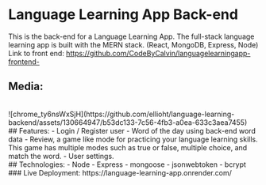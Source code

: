 ﻿# Language Learning App Back-end
This is the back-end for a Language Learning App. The full-stack language learning app is built with the MERN stack. (React, MongoDB, Express, Node)
<br>
Link to front end:
https://github.com/CodeByCalvin/languagelearningapp-frontend-
<br>
## Media:
<br>
![chrome_ty6nsWxSjH](https://github.com/ellioht/language-learning-backend/assets/130664947/b53dc133-7c56-4fb3-a0ea-633c3aea7455)
<br>
## Features:
- Login / Register user
- Word of the day using back-end word data
- Review, a game like mode for practicing your language learning skills. This game has multiple modes such as true or false, multiple choice, and match the word.
- User settings.
<br>
## Technologies:
- Node
- Express
- mongoose
- jsonwebtoken
- bcrypt
<br>
### Live Deployment:
https://language-learning-app.onrender.com/
